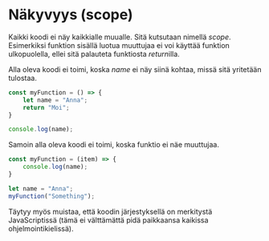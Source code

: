# Näkyvyys (scope)

Kaikki koodi ei näy kaikkialle muualle. Sitä kutsutaan nimellä *scope*. Esimerkiksi funktion sisällä luotua muuttujaa ei voi käyttää funktion ulkopuolella, ellei sitä palauteta funktiosta *return*illa. 

Alla oleva koodi ei toimi, koska *name* ei näy siinä kohtaa, missä sitä yritetään tulostaa.

````js
const myFunction = () => {
    let name = "Anna";
    return "Moi";
}

console.log(name);
````

Samoin alla oleva koodi ei toimi, koska funktio ei näe muuttujaa.

````js
const myFunction = (item) => {
    console.log(name);
}

let name = "Anna";
myFunction("Something");
````

Täytyy myös muistaa, että koodin järjestyksellä on merkitystä JavaScriptissä (tämä ei välttämättä pidä paikkaansa kaikissa ohjelmointikielissä).